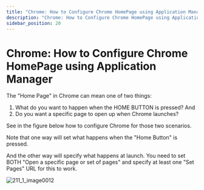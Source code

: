 ```yaml
---
title: "Chrome: How to Configure Chrome HomePage using Application Manager"
description: "Chrome: How to Configure Chrome HomePage using Application Manager"
sidebar_position: 20
---
```


# Chrome: How to Configure Chrome HomePage using Application Manager

The "Home Page" in Chrome can mean one of two things:

1. What do you want to happen when the HOME BUTTON is pressed? And
2. Do you want a specific page to open up when Chrome launches?

See in the figure below how to configure Chrome for those two scenarios.

Note that one way will set what happens when the "Home Button" is pressed.

And the other way will specify what happens at launch. You need to set BOTH "Open a specific page or
set of pages" and specify at least one "Set Pages" URL for this to work.

![211_1_image0012](/images/endpointpolicymanager/applicationsettings/preconfigured/chrome/211_1_image0012.webp)
